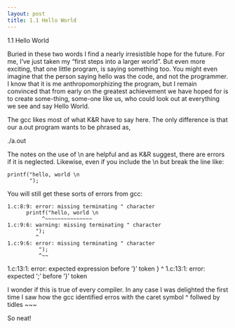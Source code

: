 ```yaml
---
layout: post
title: 1.1 Hello World
---
```


1.1 Hello World

Buried in these two words I find a nearly irresistible hope for the future. For me, I’ve just taken my “first steps into a larger world”. But even more exciting, that one little program, is saying something too. You might even imagine that the person saying hello was the code, and not the programmer. I know that it is me anthropomorphizing the program, but I remain convinced that from early on the greatest achievement we have hoped for is to create some-thing, some-one like us, who could look out at everything we see and say Hello World.

The gcc likes most of what K&R have to say here. The only difference is that our a.out program wants to be phrased as, 

./a.out

The notes on the use of \n are helpful and as K&R suggest, there are errors if it is neglected. 
Likewise, even if you include the \n but break the line like:

  	printf("hello, world \n
  		   ");

You will still get these sorts of errors from gcc:
  
    1.c:8:9: error: missing terminating " character
    	  printf("hello, world \n
          	   ^~~~~~~~~~~~~~~~
    1.c:9:6: warning: missing terminating " character
    	     ");
     	     ^
    1.c:9:6: error: missing terminating " character
    	      ");
     	      ^~~
   1.c:13:1: error: expected expression before ‘}’ token
       }
       ^
    1.c:13:1: error: expected ‘;’ before ‘}’ token
  
I wonder if this is true of every compiler. In any case I was delighted the first time I saw how the gcc identified erros with the caret symbol ^ follwed by tidles ~~~

So neat!
